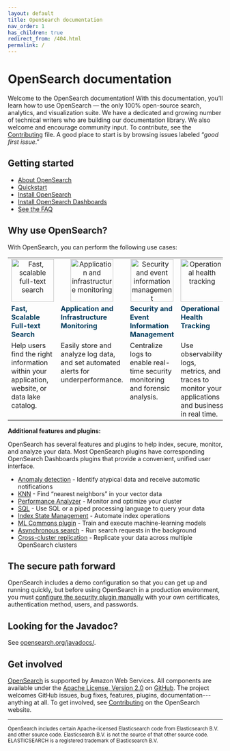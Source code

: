 ```yaml
---
layout: default
title: OpenSearch documentation
nav_order: 1
has_children: true
redirect_from: /404.html
permalink: /
---
```


# OpenSearch documentation

Welcome to the OpenSearch documentation! With this documentation, you’ll learn how to use OpenSearch &mdash;  the only 100% open-source search, analytics, and visualization suite.
We have a dedicated and growing number of technical writers who are building our documentation library. We also welcome and encourage community input. To contribute, see the [Contributing](https://opensearch.org/source.html) file. A good place to start is by browsing  issues labeled “_good first issue_.”


## Getting started

- [About OpenSearch]({{site.url}}{{site.baseurl}}/opensearch/)
- [Quickstart]({{site.url}}{{site.baseurl}}/quickstart/)
- [Install OpenSearch]({{site.url}}{{site.baseurl}}/opensearch/install/)
- [Install OpenSearch Dashboards]({{site.url}}{{site.baseurl}}/dashboards/install/)
- [See the FAQ](https://opensearch.org/faq)

## Why use OpenSearch?

With OpenSearch, you can perform the following use cases:

<table style="table-layout: auto ; width: 100%;">
<tbody>
<tr style="text-align: center; vertical-align:center;">
<td><img src="{{site.url}}{{site.baseurl}}/images/1_search.png" class="no-border" alt="Fast, scalable full-text search" height="100"/></td>
<td><img src="{{site.url}}{{site.baseurl}}/images/2_monitoring.png" class="no-border" alt="Application and infrastructure monitoring" height="100"/></td>
<td><img src="{{site.url}}{{site.baseurl}}/images/3_security.png" class="no-border" alt="Security and event information management" height="100"/></td>
<td><img src="{{site.url}}{{site.baseurl}}/images/4_tracking.png" class="no-border" alt="Operational health tracking" height="100"/></td>
</tr>
<tr style="text-align: left; vertical-align:top; font-weight: bold; color: rgb(0,59,92)">
<td>Fast, Scalable Full-text Search</td>
<td>Application and Infrastructure Monitoring</td>
<td>Security and Event Information Management</td>
<td>Operational Health Tracking</td>
</tr>
<tr style="text-align: left; vertical-align:top;">
<td>Help users find the right information within your application, website, or data lake catalog. </td>
<td>Easily store and analyze log data, and set automated alerts for underperformance.</td>
<td>Centralize logs to enable real-time security monitoring and forensic analysis.</td>
<td>Use observability logs, metrics, and traces to monitor your applications and business in real time.</td>
</tr>
</tbody>
</table>

**Additional features and plugins:**

OpenSearch has several features and plugins to help index, secure, monitor, and analyze your data. Most OpenSearch plugins have corresponding OpenSearch Dashboards plugins that provide a convenient, unified user interface.
- [Anomaly detection]({{site.url}}{{site.baseurl}}/monitoring-plugins/ad/) - Identify atypical data and receive automatic notifications
- [KNN]({{site.url}}{{site.baseurl}}/search-plugins/knn/) - Find “nearest neighbors” in your vector data
- [Performance Analyzer]({{site.url}}{{site.baseurl}}/monitoring-plugins/pa/) - Monitor and optimize your cluster
- [SQL]({{site.url}}{{site.baseurl}}/search-plugins/sql/) - Use SQL or a piped processing language to query your data
- [Index State Management]({{site.url}}{{site.baseurl}}/im-plugin/) - Automate index operations
- [ML Commons plugin]({{site.url}}{{site.baseurl}}/ml-commons-plugin/index/) - Train and execute machine-learning models
- [Asynchronous search]({{site.url}}{{site.baseurl}}/search-plugins/async/) - Run search requests in the background
- [Cross-cluster replication]({{site.url}}{{site.baseurl}}/replication-plugin/index/) - Replicate your data across multiple OpenSearch clusters


## The secure path forward
OpenSearch includes a demo configuration so that you can get up and running quickly, but before using OpenSearch in a production environment, you must [configure the security plugin manually]({{site.url}}{{site.baseurl}}/security/configuration/index/) with your own certificates, authentication method, users, and passwords.

## Looking for the Javadoc?

See [opensearch.org/javadocs/](https://opensearch.org/javadocs/).

## Get involved

[OpenSearch](https://opensearch.org) is supported by Amazon Web Services. All components are available under the [Apache License, Version 2.0](https://www.apache.org/licenses/LICENSE-2.0.html) on [GitHub](https://github.com/opensearch-project/).
The project welcomes GitHub issues, bug fixes, features, plugins, documentation---anything at all. To get involved, see [Contributing](https://opensearch.org/source.html) on the OpenSearch website.

---

<small>OpenSearch includes certain Apache-licensed Elasticsearch code from Elasticsearch B.V. and other source code. Elasticsearch B.V. is not the source of that other source code. ELASTICSEARCH is a registered trademark of Elasticsearch B.V.</small>